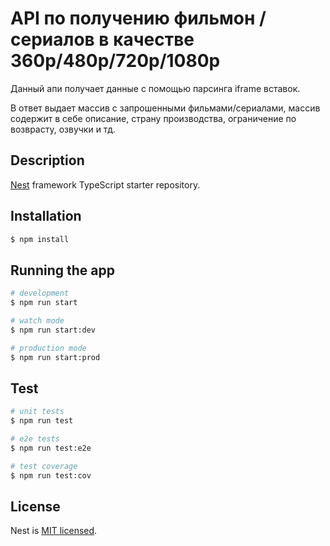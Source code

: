 
# API по получению фильмон / сериалов в качестве 360p/480p/720p/1080p 
Данный апи получает данные с помощью парсинга iframe вставок.

В ответ выдает массив с запрошенными фильмами/сериалами, массив содержит в себе описание, страну производства, ограничение по возврасту, озвучки и тд.

## Description

[Nest](https://github.com/nestjs/nest) framework TypeScript starter repository.

## Installation

```bash
$ npm install
```

## Running the app

```bash
# development
$ npm run start

# watch mode
$ npm run start:dev

# production mode
$ npm run start:prod
```

## Test

```bash
# unit tests
$ npm run test

# e2e tests
$ npm run test:e2e

# test coverage
$ npm run test:cov
```
## License

Nest is [MIT licensed](LICENSE).
